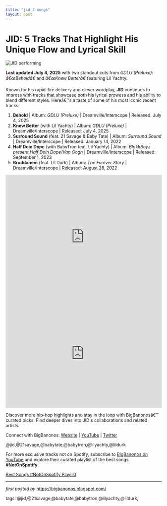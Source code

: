 ```yaml
---
title: "jid 3 songs"
layout: post
---
```

<h1>JID: 5 Tracks That Highlight His Unique Flow and Lyrical Skill</h1> <img src="https://www.rollingstone.com/wp-content/uploads/2022/08/JID-govball.jpg?w=1581&h=1054&crop=1" alt="JID performing"> <p><strong>Last updated July 4, 2025</strong> with two standout cuts from <em>GDLU (Preluxe)</em>: <em>â€œBeholdâ€</em> and <em>â€œKnew Betterâ€</em> featuring Lil Yachty.</p> <p>Known for his rapid-fire delivery and clever wordplay, <strong>JID</strong> continues to impress with tracks that showcase both his lyrical prowess and his ability to blend different styles. Hereâ€™s a taste of some of his most iconic recent tracks:</p> <ol> <li><strong>Behold</strong> | Album: <em>GDLU (Preluxe)</em> | Dreamville/Interscope | Released: July 4, 2025</li> <li><strong>Knew Better</strong> (with Lil Yachty) | Album: <em>GDLU (Preluxe)</em> | Dreamville/Interscope | Released: July 4, 2025</li> <li><strong>Surround Sound</strong> (feat. 21 Savage & Baby Tate) | Album: <em>Surround Sound</em> | Dreamville/Interscope | Released: January 14, 2022</li> <li><strong>Half Doin Dope</strong> (with BabyTron feat. Lil Yachty) | Album: <em>BlakkBoyz present Half Doin Dope/Van Gogh</em> | Dreamville/Interscope | Released: September 1, 2023</li> <li><strong>Bruddanem</strong> (feat. Lil Durk) | Album: <em>The Forever Story</em> | Dreamville/Interscope | Released: August 26, 2022</li>
</ol> <!-- Featured YouTube Video -->
<div> <iframe width="100%" height="400" src="https://www.youtube.com/embed/i6ByVDEJwJE" title="JID - Behold (Official Video)" frameborder="0" allow="accelerometer; autoplay; clipboard-write; encrypted-media; gyroscope; picture-in-picture; web-share" allowfullscreen></iframe>
</div> <div> <iframe src="https://open.spotify.com/embed/playlist/4PnZqtUfSzqyYqskJv4RC9?utm_source=generator" width="100%" height="352" frameBorder="0" allowfullscreen="" allow="autoplay; clipboard-write; encrypted-media; fullscreen; picture-in-picture" loading="lazy"></iframe>
</div> <p>Discover more hip-hop highlights and stay in the loop with BigBanonosâ€™ curated picks. Find deeper dives into JID's collaborations and related artists.</p> <div> <p>Connect with BigBanonos: <a href="https://bigbanonos.blogspot.com/">Website</a> | <a href="https://www.youtube.com/@BigBanonos">YouTube</a> | <a href="https://x.com/bigbanonos">Twitter</a> </p>
</div> <!-- Tags -->
<p>@jid,@21savage,@babytate,@babytron,@lilyachty,@lildurk</p>


<!--Subscribe and Playlist Links-->
<div>
    <p>For more exclusive tracks not on Spotify, subscribe to <a href="https://www.youtube.com/@BigBanonos" target="_blank">BigBanonos on YouTube</a> and explore their curated playlist of the best songs <strong>#NotOnSpotify</strong>.</p>
    <p><a href="https://www.youtube.com/playlist?list=PLtuNtuTatqI0kFahUCbtbfenC_ET5O_tr" target="_blank">Best Songs #NotOnSpotify Playlist<br /></a></p></div>

<hr />

<p><em>first posted by</em> <a href="https://bigbanonos.blogspot.com/" rel="noopener" target="_new">https://bigbanonos.blogspot.com/</a></p>

<p>tags: @jid,@21savage,@babytate,@babytron,@lilyachty,@lildurk,</p>
